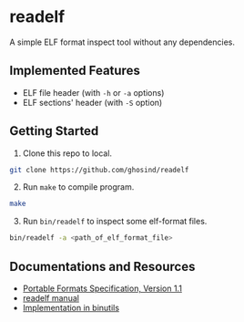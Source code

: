 # readelf

A simple ELF format inspect tool without any dependencies.

## Implemented Features

- ELF file header (with `-h` or `-a` options)
- ELF sections' header (with `-S` option)

## Getting Started

1. Clone this repo to local.
  ```sh
  git clone https://github.com/ghosind/readelf
  ```
2. Run `make` to compile program.
  ```sh
  make
  ```
3. Run `bin/readelf` to inspect some elf-format files.
  ```sh
  bin/readelf -a <path_of_elf_format_file>
  ```

## Documentations and Resources

- [Portable Formats Specification, Version 1.1](https://www.cs.cmu.edu/afs/cs/academic/class/15213-f00/docs/elf.pdf)
- [readelf manual](https://man7.org/linux/man-pages/man1/readelf.1.html)
- [Implementation in binutils](https://sourceware.org/git/?p=binutils-gdb.git;a=blob;f=binutils/readelf.c)
